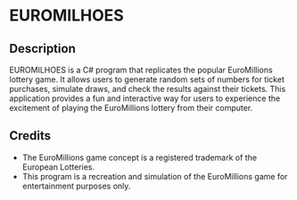 # EUROMILHOES

## Description
EUROMILHOES is a C# program that replicates the popular EuroMillions lottery game. It allows users to generate random sets of numbers for ticket purchases, simulate draws, and check the results against their tickets. 
This application provides a fun and interactive way for users to experience the excitement of playing the EuroMillions lottery from their computer.

## Credits
- The EuroMillions game concept is a registered trademark of the European Lotteries.
- This program is a recreation and simulation of the EuroMillions game for entertainment purposes only.
